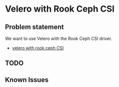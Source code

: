 # Velero with Rook Ceph CSI

## Problem statement

We want to use Velero with the Rook Ceph CSI driver.

- [velero with rook ceph CSI](https://elatov.github.io/2024/08/velero-with-rook-ceph-csi/)

## TODO

## Known Issues
